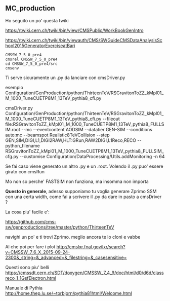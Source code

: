 ## MC_production
Ho seguito un po' questa twiki

https://twiki.cern.ch/twiki/bin/view/CMSPublic/WorkBookGenIntro

https://twiki.cern.ch/twiki/bin/viewauth/CMS/SWGuideCMSDataAnalysisSchool2015GeneratorExerciseatBari

```
CMSSW_7_5_0_pre4
cmsrel CMSSW_7_5_0_pre4
cd CMSSW_7_5_0_pre4/src
cmsenv
```

Ti serve sicuramente un .py da lanciare con cmsDriver.py

esempio Configuration/GenProduction/python/ThirteenTeV/RSGravitonToZZ_kMpl01_M_1000_TuneCUETP8M1_13TeV_pythia8_cfi.py

cmsDriver.py Configuration/GenProduction/python/ThirteenTeV/RSGravitonToZZ_kMpl01_M_1000_TuneCUETP8M1_13TeV_pythia8_cfi.py --fileout file:RSGravitonToZZ_kMpl01_M_1000_TuneCUETP8M1_13TeV_pythia8_FULLSIM.root --mc --eventcontent AODSIM --datatier GEN-SIM --conditions auto:mc --beamspot Realistic8TeVCollision --step GEN,SIM,DIGI,L1,DIGI2RAW,HLT:GRun,RAW2DIGI,L1Reco,RECO --python_filename RSGravitonToZZ_kMpl01_M_1000_TuneCUETP8M1_13TeV_pythia8_FULLSIM_cfg.py --customise Configuration/DataProcessing/Utils.addMonitoring -n 64

Se fai caso viene generato un altro .py e un .root. Volendo il .py puo' essere girato con cmsRun

Mo non so perche' FASTSIM non funziona, ma insomma non importa


**Questo in generale**, adesso supponiamo tu voglia generare Zprimo SSM con una certa width, come fai a scrivere il .py da dare in pasto a cmsDriver ?

La cosa piu' facile e':

https://github.com/cms-sw/genproductions/tree/master/python/ThirteenTeV

navighi un po' e ti trovi Zprimo. meglio ancora te lo cloni e vabbe


Al che poi per fare i plot
http://cmslxr.fnal.gov/lxr/search?v=CMSSW_7_6_X_2015-09-24-2300&_string=&_advanced=&_filestring=&_casesensitive=

Questi sono piu' belli
https://cmssdt.cern.ch/SDT/doxygen/CMSSW_7_4_9/doc/html/d0/d6d/classreco_1_1GsfElectron.html

Manuale di Pythia
http://home.thep.lu.se/~torbjorn/pythia81html/Welcome.html